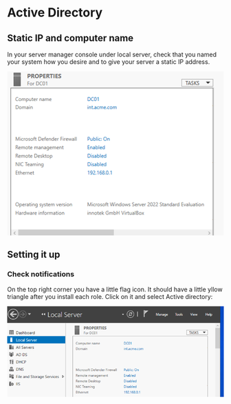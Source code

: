 # Active Directory

## Static IP and computer name
In your server manager console under local server, check that you named your system how you desire and to give your server a static IP address. 

![](/assets/AD_COMP_Name.png)

## Setting it up

### Check notifications
On the top right corner you have a little flag icon. It should have a little yllow triangle after you install each role. Click on it and select Active directory:

![](/assets/flag_icon.png)

